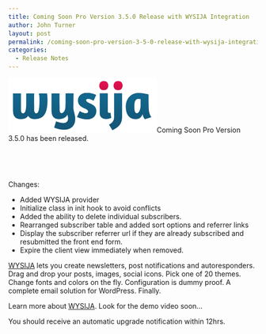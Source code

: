 ```yaml
---
title: Coming Soon Pro Version 3.5.0 Release with WYSIJA Integration
author: John Turner
layout: post
permalink: /coming-soon-pro-version-3-5-0-release-with-wysija-integration/
categories:
  - Release Notes
---
```

[<img class="size-medium wp-image-292 alignright" title="logo-wysija-600px" src="/wp-content/uploads/2012/10/logo-wysija-600px-300x111.png" alt="" width="300" height="111" />][1]Coming Soon Pro Version 3.5.0 has been released.

&nbsp;

&nbsp;

Changes:

  * Added WYSIJA provider
  * Initialize class in init hook to avoid conflicts
  * Added the ability to delete individual subscribers.
  * Rearranged subscriber table and added sort options and referrer links
  * Display the subscriber referrer url if they are already subscribed and resubmitted the front end form.
  * Expire the client view immediately when removed.

<a href="http://wordpress.org/extend/plugins/wysija-newsletters/" target="_blank">WYSIJA</a> lets you create newsletters, post notifications and autoresponders. Drag and drop your posts, images, social icons. Pick one of 20 themes. Change fonts and colors on the fly. Configuration is dummy proof. A complete email solution for WordPress. Finally.

Learn more about <a href="http://www.wysija.com/" target="_blank">WYSIJA</a>. Look for the demo video soon&#8230;

You should receive an automatic upgrade notification within 12hrs.

 [1]: /wp-content/uploads/2012/10/logo-wysija-600px.png
